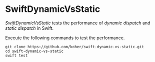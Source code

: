 # SwiftDynamicVsStatic

_SwiftDynamicVsStatic_ tests the performance of _dynamic dispatch_ and _static dispatch_ in Swift.

Execute the following commands to test the performance.

```
git clone https://github.com/koher/swift-dynamic-vs-static.git
cd swift-dynamic-vs-static
swift test
```
